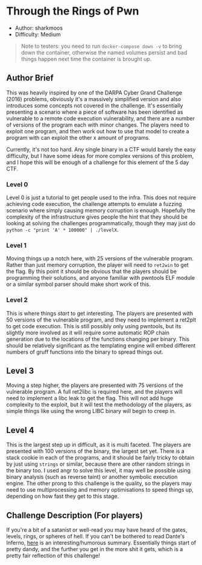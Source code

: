 # Through the Rings of Pwn

- Author: sharkmoos
- Difficulty: Medium 

> Note to testers: you need to run `docker-compose down -v` to bring down the container, otherwise the 
> named volumes persist and bad things happen next time the container is brought up.


## Author Brief

This was heavily inspired by one of the DARPA Cyber Grand Challenge (2016) problems, obviously it's a massively simplified
version and also introduces some concepts not covered in the challenge. It's essentially presenting a 
scenario where a piece of software has been identified as vulnerable to a remote code execution vulnerability, and
there are a number of versions of the program each with minor changes. The players need to exploit one program, and then
work out how to use that model to create a program with can exploit the other x amount of programs.

Currently, it's not too hard. Any single binary in a CTF would barely the easy difficulty, but I have some ideas for more
complex versions of this problem, and I hope this will be enough of a challenge for this element of the 5 day CTF.

### Level 0 

Level 0 is just a tutorial to get people used to the infra. This does not require achieving code execution, 
the challenge attempts to emulate a fuzzing scenario where simply causing memory corruption is enough. 
Hopefully the complexity of the infrastructure gives people the hint that they should be looking at solving the challenges
programmatically, though they may just do `python -c "print 'A' * 100000" | ./levelX`.

### Level 1

Moving things up a notch here, with 25 versions of the vulnerable program. Rather than just memory corruption, the 
player will need to `ret2win` to get the flag. By this point it should be obvious that the players should be programming
their solutions, and anyone familiar with pwntools ELF module or a similar symbol parser should make short work of this.

### Level 2

This is where things *start* to get interesting. The players are presented with 50 versions of the vulnerable program, 
and they need to implement a ret2plt to get code execution. This is still possibly only using pwntools, but its 
slightly more involved as it will require some automatic ROP chain generation due to the locations of the 
functions changing per binary. This should be relatively significant as the templating engine will embed different
numbers of gruff functions into the binary to spread things out.

## Level 3

Moving a step higher, the players are presented with 75 versions of the vulnerable program. A full ret2libc is required
here, and the players will need to implement a libc leak to get the flag. This will not add huge complexity to the exploit,
but it will test the methodology of the players, as simple things like using the wrong LIBC binary will begin to creep in.

## Level 4

This is the largest step up in difficult, as it is multi faceted. The players are presented with 100 versions of the
binary, the largest set yet. There is a stack cookie in each of the programs, and it should be fairly tricky to obtain
by just using `strings` or similar, because there are other random strings in the binary too. I used angr to solve this
level, it may well be possible using binary analysis (such as reverse taint) or another symbolic execution engine. The other
prong to this challenge is the quality, so the players may need to use multiprocessing and memory optimisations to speed
things up, depending on how fast they get to this stage.

[//]: # (## Level 5)

[//]: # ()
[//]: # (Level 4 was easy enough? Well, try it again but without any symbols in the binary.)


## Challenge Description (For players)

If you're a bit of a satanist or well-read you may have heard of the gates, levels, rings, or spheres of hell. If you
can't be bothered to read Dante's Inferno, [here](https://www.penguinrandomhouse.com/articles/a-visitors-guide-to-dantes-nine-circles-of-hell/)
is an interesting/humorous summary. Essentially things start of pretty dandy, and the further you get in the more shit it
gets, which is a pretty fair reflection of this challenge!

